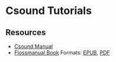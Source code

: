 # Csound Tutorials

## Resources

* [Csound Manual](http://www.csounds.com/manual/html/)
* [Flossmanual Book](http://write.flossmanuals.net/csound/) Formats: [EPUB](openweb.flossmanuals.net/files/csound.epub), [PDF](openweb.flossmanuals.net/files/csound.pdf)
